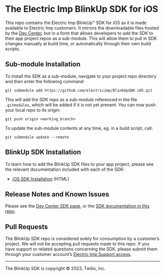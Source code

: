 # The Electric Imp BlinkUp SDK for iOS #

This repo contains the Electric Imp BlinkUp™ SDK for iOS as it is made available to Electric Imp customers. It mirrors the downloadable files hosted by the [Dev Center](https://developer.electricimp.com/manufacturing/sdkdocs), but in a form that allows developers to add the SDK to their app project repos as a sub-module. This will allow them to pull in SDK changes manually at build time, or automatically through their own build scripts.

## Sub-module Installation ##

To install the SDK as a sub-module, navigate to your project repo directory and then enter the following command:

```
git submodule add https://github.com/electricimp/BlinkUpSDK-iOS.git
```

This will add the SDK repo as a sub-module referenced in the file `.gitmodules`, which will be added if it is not yet present. You can now push your local repo to its origin:

```
git push origin <working_branch>
```

To update the sub-module contents at any time, eg. in a build script, call:

```
git submodule update --remote
```

## BlinkUp SDK Installation ##

To learn how to add the BlinkUp SDK files to your app project, please see the relevant documentation included with each of the SDK:

- [iOS SDK Installation](./sdk/Documentation/html/index.html) (HTML)

## Release Notes and Known Issues ##

Please see the [Dev Center SDK page](https://developer.electricimp.com/manufacturing/sdkdocs), or the [SDK documentation in this repo](./sdk/Documentation/html).

## Pull Requests ##

The BlinkUp SDK repo is considered solely for consumption by a customer’s project. We will not be accepting pull requests made to this repo. If you have support or related questions concerning the SDK, please submit them through your customer account’s [Electric Imp Support access](https://support.electricimp.com/).

---

The BlinkUp SDK is copyright &copy; 2023, Twilio, Inc.

